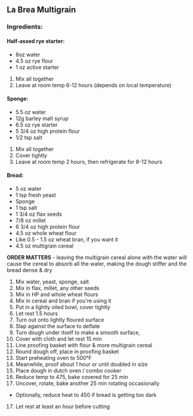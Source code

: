 ## La Brea Multigrain
### Ingredients: 

#### Half-assed rye starter:
* 8oz water
* 4.5 oz rye flour
* 1 oz active starter

1. Mix all together 
2. Leave at room temp 6-12 hours (depends on local temperature)

#### Sponge: 
* 5.5 oz water
* 12g barley malt syrup
* 6.5 oz rye starter
* 5 3/4 oz high protein flour
* 1/2 tsp salt

1. Mix all together
2. Cover tightly
2. Leave at room temp 2 hours, then refrigerate for 8-12 hours

#### Bread: 
* 5 oz water
* 1 tsp fresh yeast
* Sponge
* 1 tsp salt
* 1 3/4 oz flax seeds
* 7/8 oz millet
* 6 3/4 oz high protein flour
* 4.5 oz whole wheat flour
* Like 0.5 - 1.5 oz wheat bran, if you want it
* 4.5 oz multigrain cereal

**ORDER MATTERS** - leaving the multigrain cereal alone with the water will cause the cereal to absorb all the water, making the dough stiffer and the bread dense & dry

1. Mix water, yeast, sponge, salt
2. Mix in flax, millet, any other seeds
3. Mix in HP and whole wheat flours
4. Mix in cereal and bran if you're using it
5. Put in a lightly oiled bowl, cover tightly
6. Let rest 1.5 hours
7. Turn out onto lightly floured surface
8. Slap against the surface to deflate
9. Turn dough under itself to make a smooth surface, 
10. Cover with cloth and let rest 15 min
11. Line proofing basket with flour & more multigrain cereal
12. Round dough off, place in proofing basket
13. Start preheating oven to 500&deg;F
13. Meanwhile, proof about 1 hour or until doubled in size
14. Place dough in dutch oven / combo cooker
15. Reduce temp to 475, bake covered for 25 min
16. Uncover, rotate, bake another 25 min rotating occasionally
  * Optionally, reduce heat to 450 if bread is getting too dark
17. Let rest at least an hour before cutting

